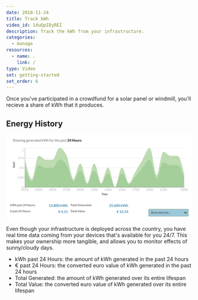 ```yaml
---
date: 2018-11-24
title: Track kWh
video_id: 1duQpI8yREI
description: Track the kWh from your infrastructure.
categories:
  - manage
resources:
  - name: .
    link: /
type: Video
set: getting-started
set_order: 6
---
```


Once you've participated in a crowdfund for a solar panel or windmill, you'll recieve a share of kWh that it produces.

## Energy History

![Energy History](/images/media/kwh-history.png)

Even though your infrastructure is deployed across the country, you have real time data coming from your devices that's available for you 24/7. This makes your ownership more tangible, and allows you to monitor effects of sunny/cloudy days.


- kWh past 24 Hours: the amount of kWh generated in the past 24 hours
- € past 24 Hours: the converted euro value of kWh generated in the past 24 hours
- Total Generated: the amount of kWh generated over its entire lifespan
- Total Value: the converted euro value of kWh generated over its entire lifespan